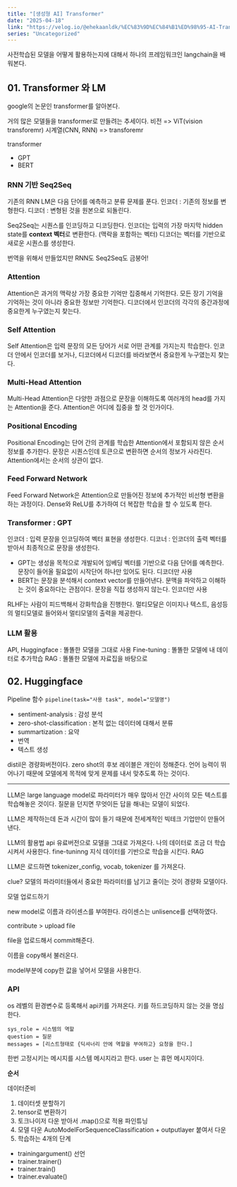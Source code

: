 ```yaml
---
title: "[생성형 AI] Transformer"
date: "2025-04-18"
link: "https://velog.io/@ehekaanldk/%EC%83%9D%EC%84%B1%ED%98%95-AI-Transformer"
series: "Uncategorized"
---
```


<p>사전학습된 모델을 어떻게 활용하는지에 대해서 하나의 프레임워크인 langchain을 배워본다. </p>
<h2 id="01-transformer-와-lm">01. Transformer 와 LM</h2>
<p>google의 논문인 transformer를 알아본다. </p>
<p>거의 많은 모델들을 transformer로 만들려는 추세이다.
비전 =&gt; ViT(vision transforemr)
시계열(CNN, RNN) =&gt; transforemr</p>
<p>transformer </p>
<ul>
<li>GPT</li>
<li>BERT</li>
</ul>
<h3 id="rnn-기반-seq2seq">RNN 기반 Seq2Seq</h3>
<p>기존의 RNN LM은 다음 단어를 예측하고 분류 문제를 푼다. 
인코더 : 기존의 정보를 변형한다. 
디코더 : 변형된 것을 원본으로 되돌린다.</p>
<p>Seq2Seq는 시퀀스를 인코딩하고 디코딩한다. 
인코더는 입력의 가장 마지막 hidden state를 <strong>context 벡터</strong>로 변환한다. (맥락을 포함하는 벡터)
디코더는 벡터를 기반으로 새로운 시퀀스를 생성한다. </p>
<p>번역을 위해서 만들었지만 RNN도 Seq2Seq도 금붕어!</p>
<h3 id="attention">Attention</h3>
<p>Attention은 과거의 맥락상 가장 중요한 기억만 집중해서 기억한다. 
모든 장기 기억을 기억하는 것이 아니라 중요한 정보만 기억한다. 
디코더에서 인코더의 각각의 중간과정에 중요한게 누구였는지 찾는다. </p>
<h3 id="self-attention">Self Attention</h3>
<p>Self Attention은 입력 문장의 모든 당어가 서로 어떤 관계를 가지는지 학습한다.
인코더 안에서 인코더를 보거나, 디코더에서 디코더를 바라보면서 중요한게 누구였는지 찾는다. </p>
<h3 id="multi-head-attention">Multi-Head Attention</h3>
<p>Multi-Head Attention은 다양한 과점으로 문장을 이해하도록 여러개의 head를 가지는 Attention을 준다. Attention은 어디에 집중을 할 것 인가이다. </p>
<h3 id="positional-encoding">Positional Encoding</h3>
<p>Positional Encoding는 단어 간의 관계를 학습한 Attention에서 포함되지 않은 순서 정보를 추가한다. 
문장은 시퀀스인데 토큰으로 변환하면 순서의 정보가 사라진다. 
Attention에서는 순서의 상관이 없다. </p>
<h3 id="feed-forward-network">Feed Forward Network</h3>
<p>Feed Forward Network은 Attention으로 만들어진 정보에 추가적인 비선형 변환을 하는 과정이다. 
Dense와 ReLU를 추가하여 더 복잡한 학습을 할 수 있도록 한다. </p>
<h3 id="transformer--gpt">Transformer : GPT</h3>
<p>인코더 : 입력 문장을 인코딩하여 벡터 표현을 생성한다. 
디코너 : 인코더의 출력 벡터를 받아서 최종적으로 문장을 생성한다. </p>
<ul>
<li>GPT는 생성을 목적으로 개발되어 임베딩 벡터를 기반으로 다음 단어를 예측한다. 문장이 들어올 필요없이 시작단어 하나만 있어도 된다. 디코더만 사용</li>
<li>BERT는 문장을 분석해서 context vector를 만들어낸다. 문맥을 파악하고 이해하는 것이 중요하다는 관점이다. 문장을 직접 생성하지 않는다. 인코더만 사용</li>
</ul>
<p>RLHF는 사람이 피드백해서 강화학습을 진행한다. 
멀티모달은 이미지나 텍스트, 음성등의 멀티모델로 들어와서 멀티모델의 출력을 제공한다. </p>
<h3 id="llm-활용">LLM 활용</h3>
<p>API, Huggingface : 똘똘한 모델을 그대로 사용
Fine-tuning : 똘똘한 모델에 내 데이터로 추가학습
RAG : 똘똘한 모델에 자료집을 바탕으로 </p>
<h2 id="02-huggingface">02. Huggingface</h2>
<p>Pipeline 함수
<code>pipeline(task=&quot;사용 task&quot;, model=&quot;모델명&quot;)</code></p>
<ul>
<li>sentiment-analysis : 감성 분석</li>
<li>zero-shot-classification : 본적 없는 데이터에 대해서 분류</li>
<li>summartization : 요약</li>
<li>번역</li>
<li>텍스트 생성</li>
</ul>
<p>distil은 경량화버전이다. 
zero shot의 후보 레이블은 개인이 정해준다. 
언어 능력이 뛰어나기 때문에 모델에게 목적에 맞게 문제를 내서 맞추도록 하는 것이다. </p>
<hr />
<p>LLM은 large language model로 파라미터가 매우 많아서 인간 사이의 모든 텍스트를 학습해놓은 것이다. 질문을 던지면 무엇이든 답을 해내는 모델이 되었다. </p>
<p>LLM은 제작하는데 돈과 시간이 많이 들기 때문에 전세계적인 빅테크 기업만이 만들어낸다. </p>
<p>LLM의 활용법
api 유료버전으로 모델을 그대로 가져온다. 
나의 데이터로 조금 더 학습시켜서 사용한다. fine-tuninng
지식 데이터를 기반으로 학습을 시킨다. RAG</p>
<p>LLM은 로드하면 tokenizer_config, vocab, tokenizer 를 가져온다. </p>
<p>clue?
모델의 파라미터들에서 중요한 파라미터를 남기고 줄이는 것이 경량화 모델이다.</p>
<p>모델 업로드하기 </p>
<p>new model로 이름과 라이센스를 부여한다. 라이센스는 unlisence를 선택하였다. 
<img alt="" src="https://velog.velcdn.com/images/ehekaanldk/post/34676dda-63ef-4e5b-8ce1-875d51b98937/image.png" /></p>
<p>contribute &gt; upload file 
<img alt="" src="https://velog.velcdn.com/images/ehekaanldk/post/59175c0f-5bb1-4f91-8fee-6ec620c3cd26/image.png" /></p>
<p>file을 업로드해서 commit해준다.
<img alt="" src="https://velog.velcdn.com/images/ehekaanldk/post/7d416690-5751-4bff-b846-4fe2862f4d51/image.png" /></p>
<p>이름을 copy해서 불러온다. 
<img alt="" src="https://velog.velcdn.com/images/ehekaanldk/post/0606df0b-549d-4a20-b45d-4c2934225309/image.png" /></p>
<p>model부분에 copy한 값을 넣어서 모델을 사용한다. 
<img alt="" src="https://velog.velcdn.com/images/ehekaanldk/post/eb04a495-9647-48c0-bbbf-9fc361585dd5/image.png" /></p>
<h3 id="api">API</h3>
<p>os 레벨의 환경변수로 등록해서 api키를 가져온다. 
키를 하드코딩하지 않는 것을 명심한다.</p>
<pre><code>sys_role = 시스템의 역할
question = 질문
messages = [리스트형태로 {딕셔너리 안에 역할을 부여하고} 요청을 한다.]</code></pre><p>한번 고정시키는 메시지를 시스템 메시지라고 한다. 
user 는 휴먼 메시지이다. </p>
<p><strong>순서</strong></p>
<p>데이터준비</p>
<ol>
<li>데이터셋 분할하기</li>
<li>tensor로 변환하기</li>
<li>토크나이저 다운 받아서 .map()으로 적용
파인튜닝</li>
<li>모델 다운 AutoModelForSequenceClassification + outputlayer 붙여서 다운</li>
<li>학습하는 4개의 단계</li>
</ol>
<ul>
<li>trainingargument() 선언</li>
<li>trainer.trainer()</li>
<li>trainer.train()</li>
<li>trainer.evaluate()</li>
</ul>
